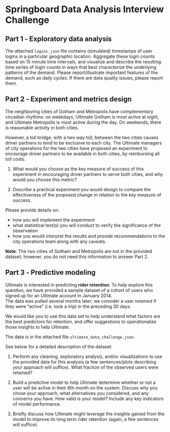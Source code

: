 # Springboard Data Analysis Interview Challenge

## Part 1 ‐ Exploratory data analysis

The attached `logins.json` file contains (simulated) timestamps of user logins in a particular
geographic location. Aggregate these login counts based on 15 minute time intervals, and
visualize and describe the resulting time series of login counts in ways that best characterize the
underlying patterns of the demand. Please report/illustrate important features of the demand,
such as daily cycles. If there are data quality issues, please report them.

## Part 2 ‐ Experiment and metrics design

The neighboring cities of Gotham and Metropolis have complementary circadian rhythms: on weekdays, Ultimate Gotham is most active at night, and Ultimate Metropolis is most active
during the day. On weekends, there is reasonable activity in both cities.

However, a toll bridge, with a two way toll, between the two cities causes driver partners to tend
to be exclusive to each city. The Ultimate managers of city operations for the two cities have
proposed an experiment to encourage driver partners to be available in both cities, by
reimbursing all toll costs.

1. What would you choose as the key measure of success of this experiment in
   encouraging driver partners to serve both cities, and why would you choose this metric?

2. Describe a practical experiment you would design to compare the effectiveness of the proposed change in relation to the key measure of success.

Please provide details on:

-   how you will implement the experiment
-   what statistical test(s) you will conduct to verify the significance of the observation
-   how you would interpret the results and provide recommendations to the city operations team along with any caveats.

**Note**: The two cities of Gotham and Metropolis are not in the provided dataset; however, you do
not need this information to answer Part 2.

## Part 3 ‐ Predictive modeling

Ultimate is interested in predicting **rider retention**. To help explore this question, we have
provided a sample dataset of a cohort of users who signed up for an Ultimate account in January 2014.  
The data was pulled several months later; we consider a user _retained_ if they
were “active” (i.e. took a trip) in the preceding 30 days.

We would like you to use this data set to help understand what factors are the best predictors for retention, and offer suggestions to operationalize those insights to help Ultimate.

The data is in the attached file `ultimate_data_challenge.json`.

See below for a detailed description of the dataset.

1. Perform any cleaning, exploratory analysis, and/or visualizations to use the provided data for this analysis (a few sentences/plots describing your approach will suffice). What
   fraction of the observed users were retained?

2. Build a predictive model to help Ultimate determine whether or not a user will be active in their 6th month on the system. Discuss why you chose your approach, what alternatives
   you considered, and any concerns you have. How valid is your model? Include any key indicators of model performance.

3. Briefly discuss how Ultimate might leverage the insights gained from the model to improve its long term rider retention (again, a few sentences will suffice).
